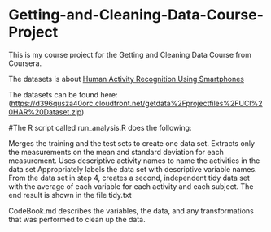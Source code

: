 # Getting-and-Cleaning-Data-Course-Project
This is my course project for the Getting and Cleaning Data Course from Coursera. 

The datasets is about [Human Activity Recognition Using Smartphones](http://archive.ics.uci.edu/ml/datasets/Human+Activity+Recognition+Using+Smartphones)

The datasets can be found here: (https://d396qusza40orc.cloudfront.net/getdata%2Fprojectfiles%2FUCI%20HAR%20Dataset.zip)

#The R script called run_analysis.R does the following:

Merges the training and the test sets to create one data set.
Extracts only the measurements on the mean and standard deviation for each measurement.
Uses descriptive activity names to name the activities in the data set
Appropriately labels the data set with descriptive variable names.
From the data set in step 4, creates a second, independent tidy data set with the average of each variable for each activity and each subject.
The end result is shown in the file tidy.txt

CodeBook.md describes the variables, the data, and any transformations that was performed to clean up the data. 

